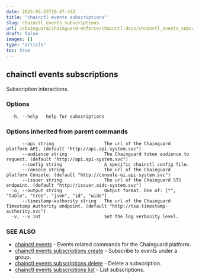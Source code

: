 ```yaml
---
date: 2023-03-23T19:47:43Z
title: "chainctl events subscriptions"
slug: chainctl_events_subscriptions
url: /chainguard/chainguard-enforce/chainctl-docs/chainctl_events_subscriptions/
draft: false
images: []
type: "article"
toc: true
---
```

## chainctl events subscriptions

Subscription interactions.

### Options

```
  -h, --help   help for subscriptions
```

### Options inherited from parent commands

```
      --api string                   The url of the Chainguard platform API. (default "http://api.api-system.svc")
      --audience string              The Chainguard token audience to request. (default "http://api.api-system.svc")
      --config string                A specific chainctl config file.
      --console string               The url of the Chainguard platform Console. (default "http://console-ui.api-system.svc")
      --issuer string                The url of the Chainguard STS endpoint. (default "http://issuer.oidc-system.svc")
  -o, --output string                Output format. One of: ["", "table", "tree", "json", "id", "wide"]
      --timestamp-authority string   The url of the Chainguard Timestamp Authority endpoint. (default "http://tsa.timestamp-authority.svc")
  -v, --v int                        Set the log verbosity level.
```

### SEE ALSO

* [chainctl events](/chainguard/chainguard-enforce/chainctl-docs/chainctl_events/)	 - Events related commands for the Chainguard platform.
* [chainctl events subscriptions create](/chainguard/chainguard-enforce/chainctl-docs/chainctl_events_subscriptions_create/)	 - Subscribe to events under a group.
* [chainctl events subscriptions delete](/chainguard/chainguard-enforce/chainctl-docs/chainctl_events_subscriptions_delete/)	 - Delete a subscription.
* [chainctl events subscriptions list](/chainguard/chainguard-enforce/chainctl-docs/chainctl_events_subscriptions_list/)	 - List subscriptions.

